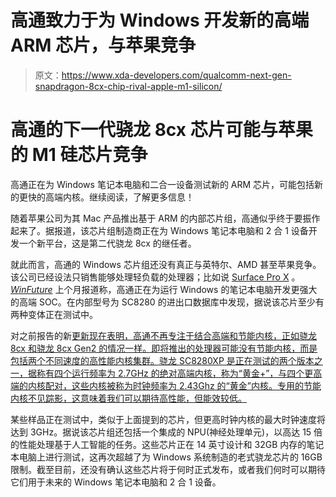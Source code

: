 # 高通致力于为 Windows 开发新的高端 ARM 芯片，与苹果竞争

> 原文：<https://www.xda-developers.com/qualcomm-next-gen-snapdragon-8cx-chip-rival-apple-m1-silicon/>

# 高通的下一代骁龙 8cx 芯片可能与苹果的 M1 硅芯片竞争

高通正在为 Windows 笔记本电脑和二合一设备测试新的 ARM 芯片，可能包括新的更快的高端内核。继续阅读，了解更多信息！

随着苹果公司为其 Mac 产品推出基于 ARM 的内部芯片组，高通似乎终于要振作起来了。据报道，该芯片组制造商正在为 Windows 笔记本电脑和 2 合 1 设备开发一个新平台，这是第二代骁龙 8cx 的继任者。

就此而言，高通的 Windows 芯片组还没有真正与英特尔、AMD 甚至苹果竞争。该公司已经设法只销售能够处理轻负载的处理器；比如说 [Surface Pro X](https://www.xda-developers.com/microsoft-surface-pro-x-7-laptop-3-now-available-india/) 。 [*WinFuture*](https://winfuture.de/news,120627.html) 上个月报道称，高通正在为运行 Windows 的笔记本电脑开发更强大的高端 SOC。在内部型号为 SC8280 的进出口数据库中发现，据说该芯片至少有两种变体正在测试中。

对之前报告的新[更新现在表明，高通不再专注于结合高端和节能内核，正如骁龙 8cx 和骁龙 8cx Gen2 的情况一样。即将推出的处理器可能没有节能内核，而是包括两个不同速度的高性能内核集群。骁龙 SC8280XP 是正在测试的两个版本之一，据称有四个运行频率为 2.7GHz 的绝对高端内核，称为“黄金+”，与四个更高端的内核配对，这些内核被称为时钟频率为 2.43Ghz 的“黄金”内核。专用的节能内核不见踪影，这意味着我们可以期待高性能，但能效较低。](https://winfuture.de/news,121629.html)

某些样品正在测试中，类似于上面提到的芯片，但更高时钟内核的最大时钟速度将达到 3GHz。据说该芯片组还包括一个集成的 NPU(神经处理单元)，以高达 15 倍的性能处理基于人工智能的任务。这些芯片正在 14 英寸设计和 32GB 内存的笔记本电脑上进行测试，这再次超越了为 Windows 系统制造的老式骁龙芯片的 16GB 限制。截至目前，还没有确认这些芯片将于何时正式发布，或者我们何时可以期待它们用于未来的 Windows 笔记本电脑和 2 合 1 设备。